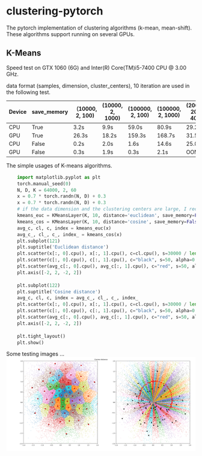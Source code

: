 # clustering-pytorch
The pytorch implementation of clustering algorithms (k-mean, mean-shift). These algorithms support running on several GPUs.

## K-Means
Speed test on GTX 1060 (6G) and Inter(R) Core(TM)i5-7400 CPU @ 3.00 GHz.  

data format (samples, dimension, cluster_centers), 10 iteration are used in the following test.

| Device | save_memory | （10000, 2, 100) | (10000, 2, 1000) | (100000, 2, 100) | (100000, 2, 1000) | (20000, 200, 400) |
| ------ | ----------- | ---------------- | ---------------- | ---------------- | ----------------- | ----------------- |
| CPU    | True        | 3.2s             | 9.9s             | 59.0s            | 80.9s             | 29.2s             |
| GPU    | True        | 26.3s            | 18.2s            | 159.3s           | 168.7s            | 31.5s             |
| CPU    | False       | 0.2s             | 2.0s             | 1.6s             | 14.6s             | 25.0s             |
| GPU    | False       | 0.3s             | 1.9s             | 0.3s             | 2.1s              | OOM               |

The simple usages of K-means algorithms.
```python
    import matplotlib.pyplot as plt
    torch.manual_seed(0)
    N, D, K = 64000, 2, 60
    x = 0.7 * torch.randn(N, D) + 0.3
    x = 0.7 * torch.randn(N, D) + 0.3
    # if the data dimension and the clustering centers are large, I recommend to set save_memory=True. Otherwise, always set to False.
    kmeans_euc = KMeansLayer(K, 10, distance='euclidean', save_memory=False)  # set to cuda if necessary,
    kmeans_cos = KMeansLayer(K, 10, distance='cosine', save_memory=False)
    avg_c, cl, c, index = kmeans_euc(x)
    avg_c_, cl_, c_, index_ = kmeans_cos(x)
    plt.subplot(121)
    plt.suptitle('Euclidean distance')
    plt.scatter(x[:, 0].cpu(), x[:, 1].cpu(), c=cl.cpu(), s=30000 / len(x), cmap="tab10")
    plt.scatter(c[:, 0].cpu(), c[:, 1].cpu(), c="black", s=50, alpha=0.8)
    plt.scatter(avg_c[:, 0].cpu(), avg_c[:, 1].cpu(), c="red", s=50, alpha=0.8)
    plt.axis([-2, 2, -2, 2])

    plt.subplot(122)
    plt.suptitle('Cosine distance')
    avg_c, cl, c, index = avg_c_, cl_, c_, index_
    plt.scatter(x[:, 0].cpu(), x[:, 1].cpu(), c=cl.cpu(), s=30000 / len(x), cmap="tab10")
    plt.scatter(c[:, 0].cpu(), c[:, 1].cpu(), c="black", s=50, alpha=0.8)
    plt.scatter(avg_c[:, 0].cpu(), avg_c[:, 1].cpu(), c="red", s=50, alpha=0.8)
    plt.axis([-2, 2, -2, 2])

    plt.tight_layout()
    plt.show()
```

Some testing images ...  
![Test Images](./assets/kmeans.png)


